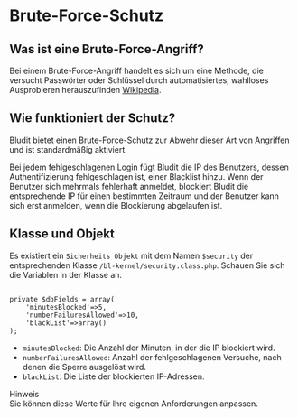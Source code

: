 # Brute-Force-Schutz
<!-- position: 2 -->

## Was ist eine Brute-Force-Angriff?
Bei einem Brute-Force-Angriff handelt es sich um eine Methode, die versucht Passwörter oder Schlüssel durch automatisiertes, wahlloses Ausprobieren herauszufinden [Wikipedia](https://de.wikipedia.org/wiki/Brute-Force-Methode).

## Wie funktioniert der Schutz?
Bludit bietet einen Brute-Force-Schutz zur Abwehr dieser Art von Angriffen und ist standardmäßig aktiviert.

Bei jedem fehlgeschlagenen Login fügt Bludit die IP des Benutzers, dessen Authentifizierung fehlgeschlagen ist, einer Blacklist hinzu. Wenn der Benutzer sich mehrmals fehlerhaft anmeldet, blockiert Bludit die entsprechende IP für einen bestimmten Zeitraum und der Benutzer kann sich erst anmelden, wenn die Blockierung abgelaufen ist.

## Klasse und Objekt
Es existiert ein `Sicherheits Objekt` mit dem Namen `$security` der entsprechenden Klasse `/bl-kernel/security.class.php`. Schauen Sie sich die Variablen in der Klasse an.

<pre><code data-language="php">
private $dbFields = array(
    'minutesBlocked'=>5,
    'numberFailuresAllowed'=>10,
    'blackList'=>array()
);
</code></pre>

- `minutesBlocked`: Die Anzahl der Minuten, in der die IP blockiert wird.
- `numberFailuresAllowed`: Anzahl der fehlgeschlagenen Versuche, nach denen die Sperre ausgelöst wird.
- `blackList`: Die Liste der blockierten IP-Adressen.

<div class="note">
<div class="title">Hinweis</div>
Sie können diese Werte für Ihre eigenen Anforderungen anpassen.
</div>
